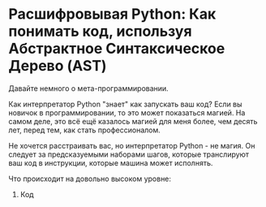 <!--
Article: https://www.mattlayman.com/blog/2018/decipher-python-ast/
Status: In progress
Began: 2018-12-20
-->

# Расшифровывая Python: Как понимать код, используя Абстрактное Синтаксическое Дерево (AST)

Давайте немного о мета-программировании.

Как интерпретатор Python "знает" как запускать ваш код? Если вы новичок в программировании, то это может показаться магией. На самом деле, это всё ещё казалось магией для меня более, чем десять лет, перед тем, как стать профессионалом.

Не хочется расстраивать вас, но интерпретатор Python - не магия. Он следует за предсказуемыми наборами шагов, которые транслируют ваш код в инструкции, которые машина может исполнять.

Что происходит на довольно высоком уровне:

  1. Код

